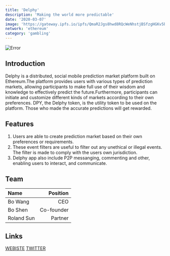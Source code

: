 ```yaml
---
title: 'Delphy'
description: 'Making the world more predictable'
date: '2020-03-07'
image: 'https://gateway.ipfs.io/ipfs/QmaR2Jgs8hwd8RQcWeNhstjBSfzgHGKv5bwioMVpmVqCGD'
network: 'ethereum'
category: 'gambling'
---
```


![Error](https://gateway.ipfs.io/ipfs/QmTRdbbDShbrjTWqyA1gGU71DfZsojyLdDTgCoXVGC3JrR)

## Introduction
Delphy is a distributed, social mobile prediction market platform built on Ethereum.The platform provides users with various types of prediction markets,
allowing participants to make full use of their wisdom and knowledge to effectively predict the future.Furthermore, participants can initiate and customize different kinds of markets according to their own preferences. DPY, the Delphy token, is the utility token to be used on the platform. Those who made the accurate predictions will get rewarded.

## Features
1. Users are able to create prediction market based on their own preferences or requirements.
2. These event filters are useful to filter out any unethical or illegal events. The filter is made to comply with the users own jurisdiction.
3. Delphy app also include P2P messanging, commenting and other, enabling users to interact, and communicate.


## Team

| Name  |  Position |
|:---|---:|
| Bo Wang| CEO |
| Bo Shen| Co-founder |
| Roland Sun | Partner |


## Links

[WEBISTE](https://delphy.org/)
[TWITTER](https://twitter.com/delphy_org)
